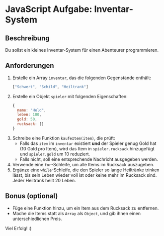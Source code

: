 # JavaScript Aufgabe: Inventar-System

## Beschreibung
Du sollst ein kleines Inventar-System für einen Abenteurer programmieren.

## Anforderungen

1. Erstelle ein Array `inventar`, das die folgenden Gegenstände enthält:
   ```javascript
   ["Schwert", "Schild", "Heiltrank"]
   ```
2. Erstelle ein Objekt `spieler` mit folgenden Eigenschaften:
   ```javascript
   {
     name: "Held",
     leben: 100,
     gold: 50,
     rucksack: []
   }
   ```
3. Schreibe eine Funktion `kaufeItem(item)`, die prüft:
   - Falls das `item` im `inventar` existiert **und** der Spieler genug Gold hat (10 Gold pro Item), wird das Item in `spieler.rucksack` hinzugefügt und `spieler.gold` um 10 reduziert.
   - Falls nicht, soll eine entsprechende Nachricht ausgegeben werden.
4. Verwende eine `for`-Schleife, um alle Items im Rucksack auszugeben.
5. Ergänze eine `while`-Schleife, die den Spieler so lange Heiltränke trinken lässt, bis sein Leben wieder voll ist oder keine mehr im Rucksack sind. Jeder Heiltrank heilt 20 Leben.

## Bonus (optional)
- Füge eine Funktion hinzu, um ein Item aus dem Rucksack zu entfernen.
- Mache die Items statt als `Array` als `Object`, und gib ihnen einen unterschiedlichen Preis.

Viel Erfolg! :)

